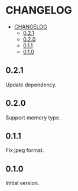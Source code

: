 # CHANGELOG

- [CHANGELOG](#changelog)
  - [0.2.1](#021)
  - [0.2.0](#020)
  - [0.1.1](#011)
  - [0.1.0](#010)

## 0.2.1

Update dependency.

## 0.2.0

Support memory type.

## 0.1.1

FIx jpeg format.

## 0.1.0

Initial version.
